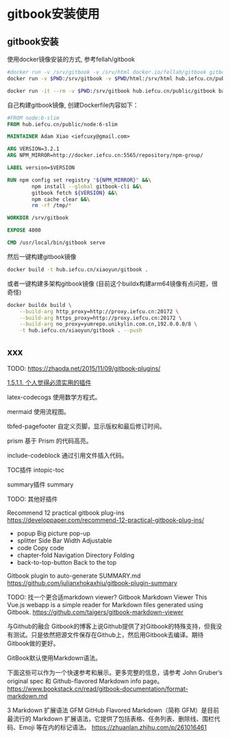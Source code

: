 # gitbook安装使用

## gitbook安装

使用docker镜像安装的方式,
参考fellah/gitbook
```bash
#docker run -v /srv/gitbook -v /srv/html docker.io/fellah/gitbook gitbook build . /srv/html
docker run -v $PWD:/srv/gitbook -v $PWD/html:/srv/html hub.iefcu.cn/public/gitbook gitbook build . /srv/html

docker run -it --rm -v $PWD:/srv/gitbook hub.iefcu.cn/public/gitbook bash
```

自己构建gitbook镜像, 创建Dockerfile内容如下：
```dockerfile
#FROM node:6-slim
FROM hub.iefcu.cn/public/node:6-slim

MAINTAINER Adam Xiao <iefcuxy@gmail.com>

ARG VERSION=3.2.1
ARG NPM_MIRROR=http://docker.iefcu.cn:5565/repository/npm-group/

LABEL version=$VERSION

RUN npm config set registry "${NPM_MIRROR}" &&\
        npm install --global gitbook-cli &&\
        gitbook fetch ${VERSION} &&\
        npm cache clear &&\
        rm -rf /tmp/*

WORKDIR /srv/gitbook

EXPOSE 4000

CMD /usr/local/bin/gitbook serve
```

然后一键构建gitbook镜像
```bash
docker build -t hub.iefcu.cn/xiaoyun/gitbook .
```

或者一键构建多架构gitbook镜像
(目前这个buildx构建arm64镜像有点问题，很奇怪)
```bash
docker buildx build \
    --build-arg http_proxy=http://proxy.iefcu.cn:20172 \
    --build-arg https_proxy=http://proxy.iefcu.cn:20172 \
    --build-arg no_proxy=yumrepo.unikylin.com.cn,192.0.0.0/8 \                                                                                                                                                         --platform=linux/arm64,linux/amd64 \
    -t hub.iefcu.cn/xiaoyun/gitbook . --push
```

## xxx

TODO:
https://zhaoda.net/2015/11/09/gitbook-plugins/

[1.5.1.1. 个人觉得必须实用的插件](https://zq99299.gitbooks.io/gitbook-guide/content/chapter/plugin.html)

latex-codecogs
使用数学方程式。

mermaid
使用流程图。

tbfed-pagefooter
自定义页脚，显示版权和最后修订时间。

prism
基于 Prism 的代码高亮。

include-codeblock
通过引用文件插入代码。

TOC插件
intopic-toc

summary插件
summary

TODO:
其他好插件


Recommend 12 practical gitbook plug-ins
https://developpaper.com/recommend-12-practical-gitbook-plug-ins/


* popup Big picture pop-up
* splitter Side Bar Width Adjustable
* code Copy code
* chapter-fold Navigation Directory Folding
* back-to-top-button Back to the top



Gitbook plugin to auto-generate SUMMARY.md
https://github.com/julianxhokaxhiu/gitbook-plugin-summary


TODO: 找一个更合适markdown viewer?
Gitbook Markdown Viewer
This Vue.js webapp is a simple reader for Markdown files generated using Gitbook.
https://github.com/taigers/gitbook-markdown-viewer


与Github的融合
Gitbook的博客上说Github提供了对Gitbook的特殊支持，但我没有测试。只是依然把源文件保存在Github上，然后用Gitbook去编译。期待Gitbook做的更好。


GitBook默认使用Markdown语法。

下面这些可以作为一个快速参考和展示。更多完整的信息，请参考 John Gruber’s original spec 和 Github-flavored Markdown info page。
https://www.bookstack.cn/read/gitbook-documentation/format-markdown.md


3 Markdown 扩展语法 GFM
GitHub Flavored Markdown（简称 GFM）是目前最流行的 Markdown 扩展语法，它提供了包括表格、任务列表、删除线、围栏代码、Emoji 等在内的标记语法。
https://zhuanlan.zhihu.com/p/261016461
